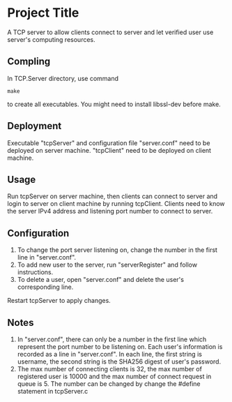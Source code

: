 # Project Title
A TCP server to allow clients connect to server and let verified user use server's computing resources.

## Compling
In TCP.Server directory, use command
```
make
```
to create all executables. You might need to install libssl-dev before make.

## Deployment
Executable "tcpServer" and configuration file "server.conf" need to be deployed on server machine. "tcpClient" need to be 
deployed on client machine. 

## Usage
Run tcpServer on server machine, then clients can connect to server and login to server on client machine by running tcpClient. Clients need to know the server IPv4 address and listening port number to connect to server. 

## Configuration
1. To change the port server listening on, change the number in the first line in "server.conf".
2. To add new user to the server, run "serverRegister" and follow instructions.
3. To delete a user, open "server.conf" and delete the user's corresponding line.

Restart tcpServer to apply changes.

## Notes
1. In "server.conf", there can only be a number in the first line which represent the port number to be listening on. Each user's 
information is recorded as a line in "server.conf". In each line, the first string is username, the second string is the SHA256 
digest of user's password.
2. The max number of connecting clients is 32, the max number of registered user is 10000 and the max number of connect request in queue is 5. The number can be changed by change the #define statement in tcpServer.c
